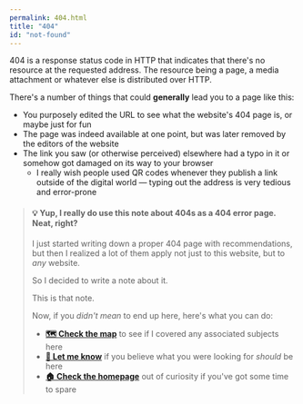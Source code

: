 ```yaml
---
permalink: 404.html
title: "404"
id: "not-found"
---
```


404 is a response status code in HTTP that indicates that there's no resource at the requested address. The resource being a page, a media attachment or whatever else is distributed over HTTP.

There's a number of things that could **generally** lead you to a page like this:

- You purposely edited the URL to see what the website's 404 page is, or maybe just for fun
- The page was indeed available at one point, but was later removed by the editors of the website
- The link you saw (or otherwise perceived) elsewhere had a typo in it or somehow got damaged on its way to your browser
  - I really wish people used QR codes whenever they publish a link outside of the digital world — typing out the address is very tedious and error-prone

> #### 💡 Yup, I really do use this note about 404s as a 404 error page. Neat, right?
>
> I just started writing down a proper 404 page with recommendations, but then I realized a lot of them apply not just to this website, but to _any_ website.
> 
> So I decided to write a note about it.
> 
> This is that note.
>
> Now, if you _didn't mean_ to end up here, here's what you can do:
>
> - **[🗺 Check the map](/map)** to see if I covered any associated subjects here
> - **[📝 Let me know](https://dside.ru/en/)** if you believe what you were looking for <em>should</em> be here
> - **[🏠 Check the homepage](/)** out of curiosity if you've got some time to spare
